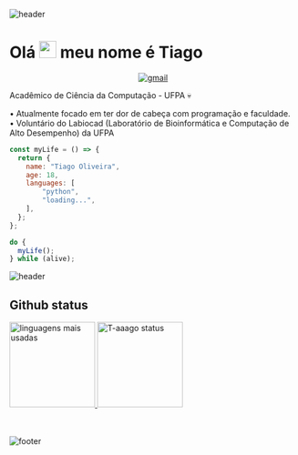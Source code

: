 ![header](https://capsule-render.vercel.app/api?type=waving&color=bd93f9&height=220&section=header)

# Olá <img src="https://raw.githubusercontent.com/MartinHeinz/MartinHeinz/master/wave.gif" width="30px"> meu nome é Tiago

<p align="center">
    <a href="mailto:tiagoliveira003@gmail.com">
        <img src="https://img.shields.io/badge/-tiagoliveira003@gmail.com-7289DA?style=flat-square&logo=Gmail&logoColor=white&link=mailto:tiagoliveira003@gmail.com" alt="gmail"/>
    </a>
</p>

Acadêmico de Ciência da Computação - UFPA :skull:

• Atualmente focado em ter dor de cabeça com programação e faculdade. 
• Voluntário do Labiocad (Laboratório de Bioinformática e Computação de Alto Desempenho) da UFPA


```javascript
const myLife = () => {
  return {
    name: "Tiago Oliveira",
    age: 18,
    languages: [
        "python",
        "loading...",
    ],
  };
};

do {
  myLife();
} while (alive);
```

![header](https://capsule-render.vercel.app/api?type=rect&color=ff5555&height=2&section=header)

## Github status

<a href="https://github.com/t-aaago">
  <img height="150em" src="https://github-readme-stats.vercel.app/api/top-langs/?username=t-aaago&theme=dracula&show_icons=true&layout=compact" alt="linguagens mais usadas">
  <img height="150em" src="https://github-readme-stats.vercel.app/api?username=t-aaago&theme=dracula&show_icons=true" alt="T-aaago status" />
</a>
<br/>
<br/>
<br/>

![footer](https://capsule-render.vercel.app/api?type=waving&color=bd93f9&height=220&section=footer)